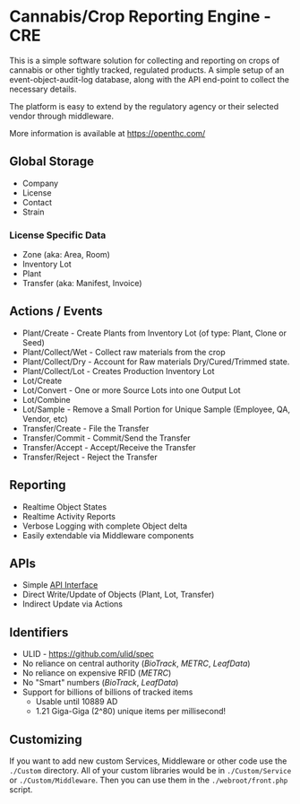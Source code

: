 # Cannabis/Crop Reporting Engine - CRE

This is a simple software solution for collecting and reporting on crops of cannabis or other tightly tracked, regulated products.
A simple setup of an event-object-audit-log database, along with the API end-point to collect the necessary details.

The platform is easy to extend by the regulatory agency or their selected vendor through middleware.

More information is available at https://openthc.com/

## Global Storage

 * Company
 * License
 * Contact
 * Strain

### License Specific Data

 * Zone (aka: Area, Room)
 * Inventory Lot
 * Plant
 * Transfer (aka: Manifest, Invoice)

## Actions / Events

 * Plant/Create - Create Plants from Inventory Lot (of type: Plant, Clone or Seed)
 * Plant/Collect/Wet - Collect raw materials from the crop
 * Plant/Collect/Dry - Account for Raw materials Dry/Cured/Trimmed state.
 * Plant/Collect/Lot - Creates Production Inventory Lot
 * Lot/Create
 * Lot/Convert - One or more Source Lots into one Output Lot
 * Lot/Combine
 * Lot/Sample - Remove a Small Portion for Unique Sample (Employee, QA, Vendor, etc)
 * Transfer/Create - File the Transfer
 * Transfer/Commit - Commit/Send the Transfer
 * Transfer/Accept - Accept/Receive the Transfer
 * Transfer/Reject - Reject the Transfer

## Reporting

 * Realtime Object States
 * Realtime Activity Reports
 * Verbose Logging with complete Object delta
 * Easily extendable via Middleware components

## APIs

 * Simple [API Interface](https://api.openthc.org/)
 * Direct Write/Update of Objects (Plant, Lot, Transfer)
 * Indirect Update via Actions

## Identifiers

 * ULID - https://github.com/ulid/spec
 * No reliance on central authority (*BioTrack*, *METRC*, *LeafData*)
 * No reliance on expensive RFID (*METRC*)
 * No "Smart" numbers (*BioTrack*, *LeafData*)
 * Support for billions of billions of tracked items
   * Usable until 10889 AD
   * 1.21 Giga-Giga (2^80) unique items per millisecond!

## Customizing

If you want to add new custom Services, Middleware or other code use the `./Custom` directory.
All of your custom libraries would be in `./Custom/Service` or `./Custom/Middleware`.
Then you can use them in the `./webroot/front.php` script.

